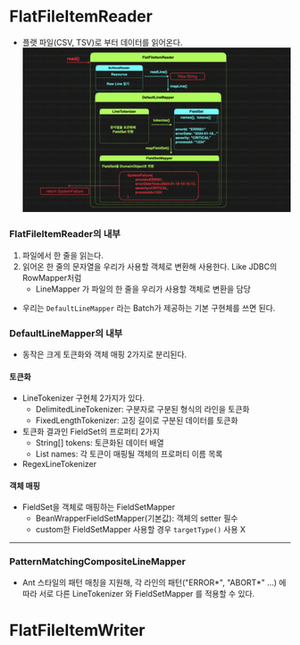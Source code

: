 # FlatFileItemReader
- 플랫 파일(CSV, TSV)로 부터 데이터를 읽어온다.
  ![img.png](file/img.png)

### FlatFileItemReader의 내부
1. 파일에서 한 줄을 읽는다.
2. 읽어온 한 줄의 문자열을 우리가 사용할 객체로 변환해 사용한다. Like JDBC의 RowMapper처럼
   - LineMapper 가 파일의 한 줄을 우리가 사용할 객체로 변환을 담당
- 우리는 `DefaultLineMapper` 라는 Batch가 제공하는 기본 구현체를 쓰면 된다.

### DefaultLineMapper의 내부
- 동작은 크게 토큰화와 객체 매핑 2가지로 분리된다. 

#### 토큰화
- LineTokenizer 구현체 2가지가 있다.
  - DelimitedLineTokenizer: 구분자로 구분된 형식의 라인을 토큰화
  - FixedLengthTokenizer: 고징 길이로 구분된 데이터를 토큰화
- 토큰화 결과인 FieldSet의 프로퍼티 2가지
  - String[] tokens: 토큰화된 데이터 배열
  - List<String> names: 각 토큰이 매핑될 객체의 프로퍼티 이름 목록
- RegexLineTokenizer

#### 객체 매핑
- FieldSet을 객체로 매핑하는 FieldSetMapper
  - BeanWrapperFieldSetMapper(기본값): 객체의 setter 필수
  - custom한 FieldSetMapper 사용할 경우 `targetType()` 사용 X
---

### PatternMatchingCompositeLineMapper
- Ant 스타일의 패턴 매칭을 지원해, 각 라인의 패턴("ERROR*", "ABORT*" ...) 에 따라 서로 다른 
LineTokenizer 와 FieldSetMapper 를 적용할 수 있다.


# FlatFileItemWriter
